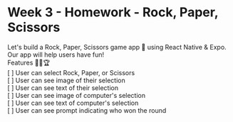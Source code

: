 # Week 3 - Homework - Rock, Paper, Scissors
Let's build a Rock, Paper, Scissors game app 📱 using React Native & Expo. Our app will help users have fun! <br>
Features 🎯🥇🏆 <br>
[ ] User can select Rock, Paper, or Scissors <br>
[ ] User can see image of their selection  <br>
[ ] User can see text of their selection <br>
[ ] User can see image of computer's selection <br>
[ ] User can see text of computer's selection<br>
[ ] User can see prompt indicating who won the round<br>
